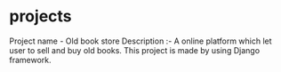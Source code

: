 # projects

Project name - Old book store
Description :- A online platform which let user to sell and buy old books.
                This project is made by using Django framework.

